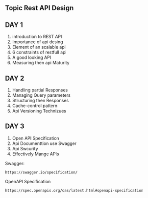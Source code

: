 ## Topic Rest API Design

## DAY 1

1. introduction to REST API
2. Importance of api desing
3. Element of an scalable api
4. 6 constraints of restfull api
5. A good looking API
6. Measuring then api Maturity

## DAY 2

1. Handling partial Responses
2. Managing Query parameters
3. Structuring then Responses
4. Cache-control pattern
5. Api Versioning Technizues

## DAY 3

1. Open API Specification
2. Api Documenttion use Swagger
3. Api Swcurity
4. Effectively Mange APIs

Swagger:

```
https://swagger.io/specification/
```

OpenAPI Specification

```
https://spec.openapis.org/oas/latest.html#openapi-specification
```
